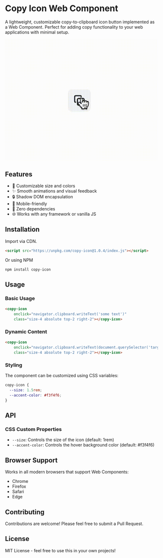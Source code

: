 # Copy Icon Web Component

A lightweight, customizable copy-to-clipboard icon button implemented as a Web Component. Perfect for adding copy functionality to your web applications with minimal setup.

![Copy Icon Demo](example.gif)

## Features

- 🎨 Customizable size and colors
- ✨ Smooth animations and visual feedback
- 🔒 Shadow DOM encapsulation
- 📱 Mobile-friendly
- 🎯 Zero dependencies
- 🌐 Works with any framework or vanilla JS

## Installation

Import via CDN.

```html
<script src="https://unpkg.com/copy-icon@1.0.4/index.js"></script>
```

Or using NPM

```bash
npm install copy-icon
```

## Usage

### Basic Usage

```html
<copy-icon 
    onclick="navigator.clipboard.writeText('some text')"
    class="size-4 absolute top-2 right-2"></copy-icon>
```

### Dynamic Content

```html
<copy-icon 
    onclick="navigator.clipboard.writeText(document.querySelector('target').innerText)" 
    class="size-4 absolute top-2 right-2"></copy-icon>
```

### Styling

The component can be customized using CSS variables:

```css
copy-icon {
  --size: 1.5rem;
  --accent-color: #f3f4f6;
}
```

## API

### CSS Custom Properties

- `--size`: Controls the size of the icon (default: 1rem)
- `--accent-color`: Controls the hover background color (default: #f3f4f6)

## Browser Support

Works in all modern browsers that support Web Components:
- Chrome
- Firefox
- Safari
- Edge

## Contributing

Contributions are welcome! Please feel free to submit a Pull Request.

## License

MIT License - feel free to use this in your own projects!
